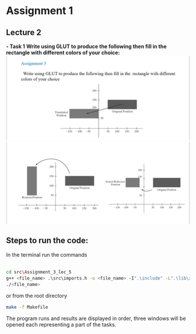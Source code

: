 # Assignment 1
## Lecture 2

**- Task 1**
**Write using GLUT to produce the following then fill in the rectangle with different colors of your choice:**
![Image1](../../images/Lec5_Assignment_3_1.jpg)
![Image2](../../images/Lec5_Assignment_3_2.jpg)

## Steps to run the code:
In the terminal run the commands
```bash

cd src\Assignment_3_lec_5
g++ <file_name> .\src\imports.h -o <file_name> -I".\include" -L".\lib\x64" -lfreeglut -lopengl32 -lglu32
./<file_name>

```

or from the root directory


```bash
make -f Makefile

```
The program runs and results are displayed in order, three windows will be opened each representing a part of the tasks.